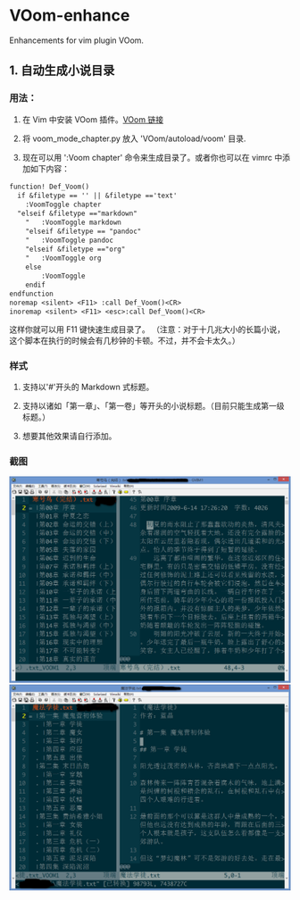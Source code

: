 # VOom-enhance
Enhancements for vim plugin VOom.
## 1. 自动生成小说目录
### 用法：
1. 在 Vim 中安装 VOom 插件。[VOom 链接](https://github.com/vim-scripts/VOoM)

2. 将 voom_mode_chapter.py 放入 'VOom/autoload/voom' 目录.

3. 现在可以用 ':Voom chapter' 命令来生成目录了。或者你也可以在 vimrc 中添加如下内容：

```
function! Def_Voom()
  if &filetype == '' || &filetype =='text'
    :VoomToggle chapter	
  "elseif &filetype =="markdown"
	"	:VoomToggle markdown
	"elseif &filetype == "pandoc"
	"	:VoomToggle pandoc
	"elseif &filetype =="org"
	"	:VoomToggle org
	else
		:VoomToggle
	endif
endfunction
noremap <silent> <F11> :call Def_Voom()<CR>
inoremap <silent> <F11> <esc>:call Def_Voom()<CR>
```
这样你就可以用 F11 键快速生成目录了。
（注意：对于十几兆大小的长篇小说，这个脚本在执行的时候会有几秒钟的卡顿。不过，并不会卡太久。）
### 样式
1. 支持以'#'开头的 Markdown 式标题。

2. 支持以诸如「第一章」、「第一卷」等开头的小说标题。（目前只能生成第一级标题。）
3. 想要其他效果请自行添加。
### 截图

![截图1](https://github.com/Ex-mortal/VOom-enhance/blob/master/images/1.png)
![截图2](https://github.com/Ex-mortal/VOom-enhance/blob/master/images/2.png)

